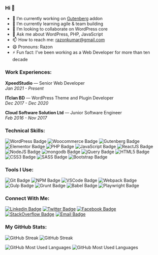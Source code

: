 ### Hi 👋
- 🔭 I’m currently working on [Gutenberg](https://wordpress.org/gutenberg/) addon
- 🌱 I’m currently learning agile & team building
- 👯 I’m looking to collaborate on WordPress core
- 💬 Ask me about WordPress, PHP, JavaScript
- 📫 How to reach me: razonkumar@gmail.com
- 😄 Pronouns: Razon
- ⚡ Fun fact: I've been working as a Web Developer for more than ten decade

<!-- I'm Razon, a Senior Web Developer with over ten years of expertise in the industry. My focus lies in WordPress, PHP, JavaScript, and React.js. -->

### Work Experiences:
**XpeedStudio** — Senior Web Developer <br>
*Jan 2021 - Present*
<br>

**ITclan BD** — WordPress Theme and Plugin Developer <br>
*Dec 2017 - Dec 2020*
<br>

**Cloud Software Solution Ltd** — Junior Software Engineer <br>
*Feb 2016 - Nov 2017*
<br>

### Technical Skills:
![WordPress Badge](https://img.shields.io/badge/wordpress-0073aa?style=for-the-badge&logo=wordpress&labelColor=191E23)
![Woocommerce Badge](https://img.shields.io/badge/woocommerce-7f54b2?style=for-the-badge&logo=woocommerce&labelColor=191E23)
![Gutenberg Badge](https://img.shields.io/badge/gutenberg-whitesmoke?style=for-the-badge&logo=gutenberg&labelColor=191E23)
![Elementor Badge](https://img.shields.io/badge/elementor-91013b?style=for-the-badge&logo=elementor&labelColor=191E23)
![PHP Badge](https://img.shields.io/badge/php-0073aa?style=for-the-badge&logo=php&labelColor=191E23&color=777bb4)
![JavaScript Badge](https://img.shields.io/badge/javascript-f7df1c?style=for-the-badge&logo=javascript&labelColor=191E23)
![ReactJS Badge](https://img.shields.io/badge/react-61dafb?style=for-the-badge&logo=react&labelColor=191E23)
![NodeJS Badge](https://img.shields.io/badge/nodejs-349934?style=for-the-badge&logo=node.js&labelColor=191E23)
![mongodb Badge](https://img.shields.io/badge/mongodb-48a248?style=for-the-badge&logo=mongodb&labelColor=191E23)
![jQuery Badge](https://img.shields.io/badge/jquery-1f6faa?style=for-the-badge&logo=jquery&labelColor=191E23)
![HTML5 Badge](https://img.shields.io/badge/html5-e35026?style=for-the-badge&logo=html5&labelColor=191E23)
![CSS3 Badge](https://img.shields.io/badge/css3-2865f0?style=for-the-badge&logo=css3&logoColor=2865f0&labelColor=191E23)
![SASS Badge](https://img.shields.io/badge/sass-cc6599?style=for-the-badge&logo=sass&labelColor=191E23)
![Bootstrap Badge](https://img.shields.io/badge/bootstrap-7952b3?style=for-the-badge&logo=bootstrap&labelColor=191E23)

### Tools I Use:
![Git Badge](https://img.shields.io/badge/git-f05032?style=for-the-badge&logo=git&labelColor=191E23)
![NPM Badge](https://img.shields.io/badge/npm-cb0001?style=for-the-badge&logo=npm&labelColor=191E23)
![VSCode Badge](https://img.shields.io/badge/vscode-22a7f2?style=for-the-badge&logo=visual-studio-code&logoColor=22a7f2&labelColor=191E23)
![Webpack Badge](https://img.shields.io/badge/webpack-8dd6f9?style=for-the-badge&logo=webpack&labelColor=191E23)
![Gulp Badge](https://img.shields.io/badge/gulp-d04647?style=for-the-badge&logo=gulp&labelColor=191E23)
![Grunt Badge](https://img.shields.io/badge/grunt-faaa17?style=for-the-badge&logo=grunt&labelColor=191E23)
![Babel Badge](https://img.shields.io/badge/babel-f9dc3e?style=for-the-badge&logo=babel&labelColor=191E23)
![Playwright Badge](https://img.shields.io/badge/playwright-2fad33?style=for-the-badge&logo=playwright&labelColor=191E23)

### Connect With Me:
[![Linkedin Badge](https://img.shields.io/badge/linkedin-0b66c2?style=for-the-badge&logo=linkedin)](https://www.linkedin.com/in/raazon/)
[![Twitter Badge](https://img.shields.io/badge/twitter-1d9bf0?style=for-the-badge&logo=twitter&logoColor=fff)](https://twitter.com/raazzon)
[![Facebook Badge](https://img.shields.io/badge/facebook-1d9bf0?style=for-the-badge&logo=facebook)](https://fb.com/raazon)
[![StackOverflow Badge](https://img.shields.io/badge/stackoverflow-f58025?style=for-the-badge&logo=stackoverflow&logoColor=fff)](https://stackoverflow.com/u/7196955)
[![Email Badge](https://img.shields.io/badge/email-ea4336?style=for-the-badge&logo=gmail&logoColor=fff)](mailto:razonkumar@gmail.com)

### My GitHub Stats:
![GitHub Streak](https://github-readme-streak-stats.herokuapp.com?user=raazon&card_width=400)
![GitHub Streak](https://github-readme-streak-stats.herokuapp.com?user=razon-xs&card_width=400)

![GitHub Most Used Languages](https://github-readme-stats.vercel.app/api/top-langs/?username=raazon&theme=dark&hide_border=false&include_all_commits=true&count_private=true&layout=compact)
![GitHub Most Used Languages](https://github-readme-stats.vercel.app/api/top-langs/?username=razon-xs&theme=dark&hide_border=false&include_all_commits=true&count_private=true&layout=compact)
